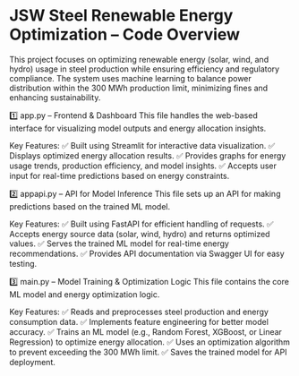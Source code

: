 # JSW Steel Renewable Energy Optimization – Code Overview
This project focuses on optimizing renewable energy (solar, wind, and hydro) usage in steel production while ensuring efficiency and regulatory compliance. The system uses machine learning to balance power distribution within the 300 MWh production limit, minimizing fines and enhancing sustainability.

1️⃣ app.py – Frontend & Dashboard
This file handles the web-based interface for visualizing model outputs and energy allocation insights.

Key Features:
✅ Built using Streamlit for interactive data visualization.
✅ Displays optimized energy allocation results.
✅ Provides graphs for energy usage trends, production efficiency, and model insights.
✅ Accepts user input for real-time predictions based on energy constraints.

2️⃣ appapi.py – API for Model Inference
This file sets up an API for making predictions based on the trained ML model.

Key Features:
✅ Built using FastAPI for efficient handling of requests.
✅ Accepts energy source data (solar, wind, hydro) and returns optimized values.
✅ Serves the trained ML model for real-time energy recommendations.
✅ Provides API documentation via Swagger UI for easy testing.

3️⃣ main.py – Model Training & Optimization Logic
This file contains the core ML model and energy optimization logic.

Key Features:
✅ Reads and preprocesses steel production and energy consumption data.
✅ Implements feature engineering for better model accuracy.
✅ Trains an ML model (e.g., Random Forest, XGBoost, or Linear Regression) to optimize energy allocation.
✅ Uses an optimization algorithm to prevent exceeding the 300 MWh limit.
✅ Saves the trained model for API deployment.
